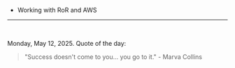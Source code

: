 - Working with RoR and AWS

---

<br>

<!-- quote_marker -->
Monday, May 12, 2025. Quote of the day:

> "Success doesn't come to you... you go to it." - Marva Collins
